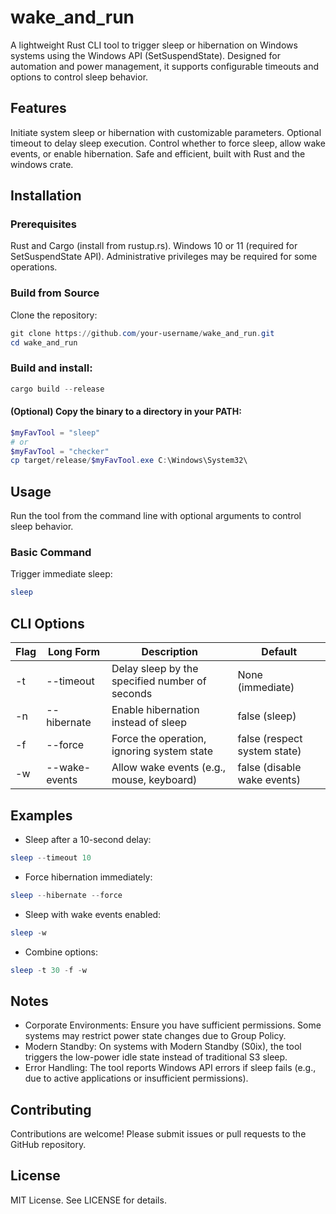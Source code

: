 # wake_and_run

A lightweight Rust CLI tool to trigger sleep or hibernation on Windows systems using the Windows API (SetSuspendState). Designed for automation and power management, it supports configurable timeouts and options to control sleep behavior.

## Features

Initiate system sleep or hibernation with customizable parameters.
Optional timeout to delay sleep execution.
Control whether to force sleep, allow wake events, or enable hibernation.
Safe and efficient, built with Rust and the windows crate.

## Installation

### Prerequisites

Rust and Cargo (install from rustup.rs).
Windows 10 or 11 (required for SetSuspendState API).
Administrative privileges may be required for some operations.

### Build from Source

Clone the repository:

```ps1
git clone https://github.com/your-username/wake_and_run.git
cd wake_and_run
```

### Build and install:

```ps1
cargo build --release
```

#### (Optional) Copy the binary to a directory in your PATH:

```ps1
$myFavTool = "sleep"
# or
$myFavTool = "checker"
cp target/release/$myFavTool.exe C:\Windows\System32\
```

## Usage

Run the tool from the command line with optional arguments to control sleep behavior.

### Basic Command

Trigger immediate sleep:

```ps1
sleep
```

## CLI Options

| Flag         | Long Form           | Description                                    | Default                      |
| ------------ | ------------------- | ---------------------------------------------- | ---------------------------- |
| -t <seconds> | --timeout <seconds> | Delay sleep by the specified number of seconds | None (immediate)             |
| -n           | --hibernate         | Enable hibernation instead of sleep            | false (sleep)                |
| -f           | --force             | Force the operation, ignoring system state     | false (respect system state) |
| -w           | --wake-events       | Allow wake events (e.g., mouse, keyboard)      | false (disable wake events)  |

## Examples

- Sleep after a 10-second delay:

```ps1
sleep --timeout 10
```

- Force hibernation immediately:

```ps1
sleep --hibernate --force
```

- Sleep with wake events enabled:

```ps1
sleep -w
```

- Combine options:

```ps1
sleep -t 30 -f -w
```

## Notes

- Corporate Environments: Ensure you have sufficient permissions. Some systems may restrict power state changes due to Group Policy.
- Modern Standby: On systems with Modern Standby (S0ix), the tool triggers the low-power idle state instead of traditional S3 sleep.
- Error Handling: The tool reports Windows API errors if sleep fails (e.g., due to active applications or insufficient permissions).

## Contributing

Contributions are welcome! Please submit issues or pull requests to the GitHub repository.

## License

MIT License. See LICENSE for details.

